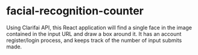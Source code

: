 # facial-recognition-counter
Using Clarifai API, this React application will find a single face in the image contained in the input URL and draw a box around it. It has an account register/login process, and keeps track of the number of input submits made.
